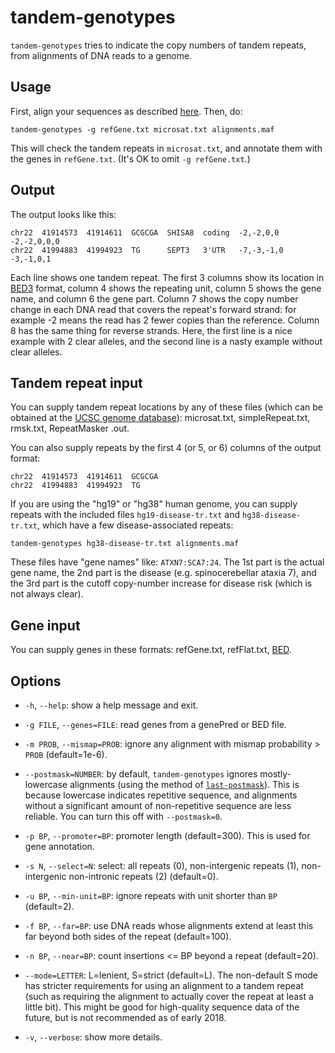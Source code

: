 # tandem-genotypes

`tandem-genotypes` tries to indicate the copy numbers of tandem
repeats, from alignments of DNA reads to a genome.

## Usage

First, align your sequences as described
[here](https://github.com/mcfrith/last-rna/blob/master/last-long-reads.md).
Then, do:

    tandem-genotypes -g refGene.txt microsat.txt alignments.maf

This will check the tandem repeats in `microsat.txt`, and annotate
them with the genes in `refGene.txt`.  (It's OK to omit `-g
refGene.txt`.)

## Output

The output looks like this:

    chr22  41914573  41914611  GCGCGA  SHISA8  coding  -2,-2,0,0   -2,-2,0,0,0
    chr22  41994883  41994923  TG      SEPT3   3'UTR   -7,-3,-1,0  -3,-1,0,1

Each line shows one tandem repeat.  The first 3 columns show its
location in [BED3](https://genome.ucsc.edu/FAQ/FAQformat.html#format1)
format, column 4 shows the repeating unit, column 5 shows the gene
name, and column 6 the gene part.  Column 7 shows the copy number
change in each DNA read that covers the repeat's forward strand: for
example -2 means the read has 2 fewer copies than the reference.
Column 8 has the same thing for reverse strands.  Here, the first line
is a nice example with 2 clear alleles, and the second line is a nasty
example without clear alleles.

## Tandem repeat input

You can supply tandem repeat locations by any of these files (which
can be obtained at the [UCSC genome
database](http://genome.ucsc.edu/)): microsat.txt, simpleRepeat.txt,
rmsk.txt, RepeatMasker .out.

You can also supply repeats by the first 4 (or 5, or 6) columns of the
output format:

    chr22  41914573  41914611  GCGCGA
    chr22  41994883  41994923  TG

If you are using the "hg19" or "hg38" human genome, you can supply
repeats with the included files `hg19-disease-tr.txt` and
`hg38-disease-tr.txt`, which have a few disease-associated repeats:

    tandem-genotypes hg38-disease-tr.txt alignments.maf

These files have "gene names" like: `ATXN7:SCA7:24`.  The 1st part is
the actual gene name, the 2nd part is the disease
(e.g. spinocerebellar ataxia 7), and the 3rd part is the cutoff
copy-number increase for disease risk (which is not always clear).

## Gene input

You can supply genes in these formats: refGene.txt, refFlat.txt,
[BED](https://genome.ucsc.edu/FAQ/FAQformat.html#format1).

## Options

- `-h`, `--help`: show a help message and exit.

- `-g FILE`, `--genes=FILE`: read genes from a genePred or BED file.

- `-m PROB`, `--mismap=PROB`: ignore any alignment with mismap
  probability > `PROB` (default=1e-6).

- `--postmask=NUMBER`: by default, `tandem-genotypes` ignores
  mostly-lowercase alignments (using the method of
  [`last-postmask`](http://last.cbrc.jp/doc/last-postmask.html)).
  This is because lowercase indicates repetitive sequence, and
  alignments without a significant amount of non-repetitive sequence
  are less reliable.  You can turn this off with `--postmask=0`.

- `-p BP`, `--promoter=BP`: promoter length (default=300).  This is
  used for gene annotation.

- `-s N`, `--select=N`: select: all repeats (0), non-intergenic
  repeats (1), non-intergenic non-intronic repeats (2) (default=0).

- `-u BP`, `--min-unit=BP`: ignore repeats with unit shorter than `BP`
  (default=2).

- `-f BP`, `--far=BP`: use DNA reads whose alignments extend at least
  this far beyond both sides of the repeat (default=100).

- `-n BP`, `--near=BP`: count insertions <= BP beyond a repeat
  (default=20).

- `--mode=LETTER`: L=lenient, S=strict (default=L).  The non-default S
  mode has stricter requirements for using an alignment to a tandem
  repeat (such as requiring the alignment to actually cover the repeat
  at least a little bit).  This might be good for high-quality
  sequence data of the future, but is not recommended as of early
  2018.

- `-v`, `--verbose`: show more details.
